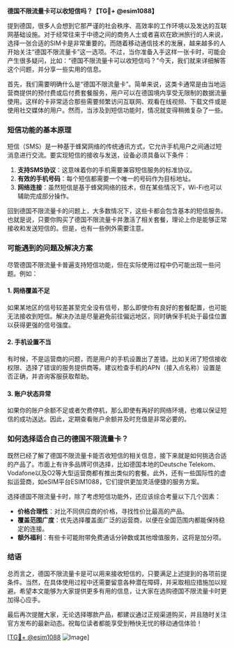 **德国不限流量卡可以收短信吗？【TG💪+ @esim1088】**

提到德国，很多人会想到它那严谨的社会秩序、高效率的工作环境以及发达的互联网基础设施。对于经常往来于中德之间的商务人士或者喜欢在欧洲旅行的人来说，选择一张合适的SIM卡是非常重要的。而随着移动通信技术的发展，越来越多的人开始关注“德国不限流量卡”这一选项。不过，当你准备入手这样一张卡时，可能会产生很多疑问，比如：“德国不限流量卡可以收短信吗？”今天，我们就来详细解答这个问题，并分享一些实用的信息。

首先，我们需要明确什么是“德国不限流量卡”。简单来说，这类卡通常是由当地运营商提供的预付费或后付费套餐服务，用户可以在德国境内享受无限制的数据流量使用。这样的卡非常适合那些需要频繁访问互联网、观看在线视频、下载文件或是使用社交媒体的用户。然而，当涉及到短信功能时，情况就变得稍微复杂了一些。

### 短信功能的基本原理

短信（SMS）是一种基于蜂窝网络的传统通讯方式，它允许手机用户之间通过短消息进行交流。要实现短信的接收与发送，设备必须具备以下条件：

1. **支持SMS协议**：这意味着你的手机需要兼容短信服务的标准协议。
2. **有效的手机号码**：每个短信都需要一个唯一的号码作为目标地址。
3. **网络连接**：虽然短信是基于蜂窝网络的技术，但在某些情况下，Wi-Fi也可以辅助完成部分操作。

回到德国不限流量卡的问题上，大多数情况下，这些卡都会包含基本的短信服务。也就是说，只要你购买了德国不限流量卡并激活了相关套餐，理论上你是能够正常接收和发送短信的。但是，也有一些例外需要注意。

### 可能遇到的问题及解决方案

尽管德国不限流量卡普遍支持短信功能，但在实际使用过程中仍可能出现一些问题。例如：

#### 1. 网络覆盖不足
如果某地区的信号较差甚至完全没有信号，那么即使你有良好的套餐配置，也可能无法接收到短信。解决办法是尽量避免前往偏远地区，同时确保手机处于最佳位置以获得更强的信号强度。

#### 2. 手机设置不当
有时候，不是运营商的问题，而是用户的手机设置出了差错。比如关闭了短信接收权限、选择了错误的服务提供商等。建议检查手机的APN（接入点名称）设置是否正确，并咨询客服获取帮助。

#### 3. 账户状态异常
如果你的账户余额不足或者欠费停机，那么即使有再好的网络环境，也难以保证短信的成功送达。因此，定期查看账户余额并及时充值是非常必要的。

### 如何选择适合自己的德国不限流量卡？

既然已经了解了德国不限流量卡能否收短信的相关信息，接下来就是如何挑选合适的产品了。市面上有许多品牌可供选择，比如德国本地的Deutsche Telekom、Vodafone以及O2等大型运营商都有推出类似的套餐。此外，还有一些国际性的虚拟运营商，如eSIM平台ESIM1088，它们提供更加灵活便捷的服务方案。

选择德国不限流量卡时，除了考虑短信功能外，还应该综合考量以下几个因素：

- **价格合理性**：对比不同供应商的价格，寻找性价比最高的产品。
- **覆盖范围广度**：优先选择覆盖面广泛的运营商，以便在全国范围内都能保持稳定的连接。
- **额外福利**：有些卡可能附带免费通话分钟数或其他增值服务，这将是加分项。

### 结语

总而言之，德国不限流量卡是可以用来接收短信的，只要满足上述提到的各项前提条件。当然，在具体使用过程中还需要留意各种潜在障碍，并采取相应措施加以规避。希望本文能够为大家提供更多有用的信息，让大家在选购德国不限流量卡时更加得心应手。

最后再次提醒大家，无论选择哪款产品，都建议通过正规渠道购买，并且随时关注官方发布的最新动态。祝每位读者都能享受到畅快无忧的移动通信体验！

[[TG💪+ @esim1088](https://t.me/s/esim1088) ![Image](https://i.postimg.cc/4NQfJmqS/Snipaste-2025-05-13-00-14-12.png)]